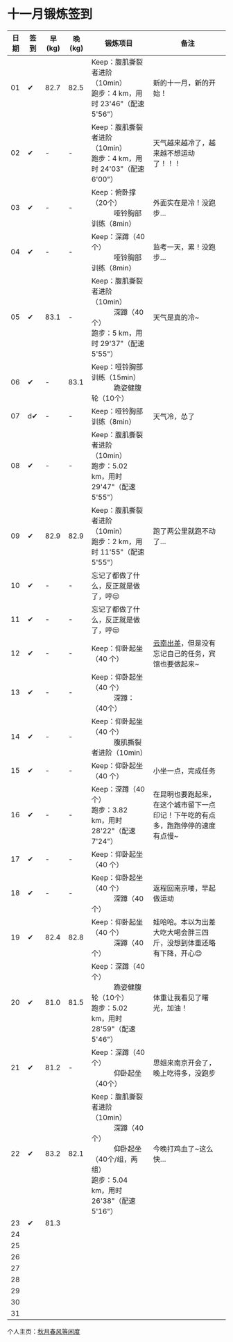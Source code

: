 # 十一月锻炼签到

| 日期 | 签到 | 早(kg) | 晚(kg) | 锻炼项目 | 备注 |
|----|---|---|---|---|---|
| 01 | ✔ | 82.7 | 82.5 | Keep：腹肌撕裂者进阶（10min）<br>跑步：4 km，用时 23'46"（配速 5'56"） | 新的十一月，新的开始！ |
| 02 | ✔ | - | - | Keep：腹肌撕裂者进阶（10min）<br>跑步：4 km，用时 24'03"（配速 6'00"） | 天气越来越冷了，越来越不想运动了！！！ |
| 03 | ✔ | - | - | Keep：俯卧撑（20个）<br> &nbsp;&nbsp;&nbsp;&nbsp;&nbsp;&nbsp;&nbsp;&nbsp;&nbsp;&nbsp;&nbsp;&nbsp;哑铃胸部训练（8min） | 外面实在是冷！没跑步… |
| 04 | ✔ | - | - | Keep：深蹲（40个）<br> &nbsp;&nbsp;&nbsp;&nbsp;&nbsp;&nbsp;&nbsp;&nbsp;&nbsp;&nbsp;&nbsp;&nbsp;哑铃胸部训练（8min） | 监考一天，累！没跑步… |
| 05 | ✔ | 83.1 | - | Keep：腹肌撕裂者进阶（10min）<br> &nbsp;&nbsp;&nbsp;&nbsp;&nbsp;&nbsp;&nbsp;&nbsp;&nbsp;&nbsp;&nbsp;&nbsp;深蹲（40个）<br>跑步：5 km，用时 29'37"（配速 5'55"） | 天气是真的冷~ |
| 06 | ✔ | - | 83.1 | Keep：哑铃胸部训练（15min）<br> &nbsp;&nbsp;&nbsp;&nbsp;&nbsp;&nbsp;&nbsp;&nbsp;&nbsp;&nbsp;&nbsp;&nbsp;跪姿健腹轮（10个） |  |
| 07 |d✔ | - | - | Keep：哑铃胸部训练（8min） | 天气冷，怂了 |
| 08 | ✔ | - | - | Keep：腹肌撕裂者进阶（10min）<br>跑步：5.02 km，用时 29'47"（配速 5'55"） |  |
| 09 | ✔ | 82.9 | 82.9 | Keep：腹肌撕裂者进阶（10min）<br>跑步：2 km，用时 11'55"（配速 5'55"） | 跑了两公里就跑不动了… |
| 10 | ✔ | - | - | 忘记了都做了什么，反正就是做了，哼😒 |  |
| 11 | ✔ | - | - | 忘记了都做了什么，反正就是做了，哼😒 |  |
| 12 | ✔ | - | - | Keep：仰卧起坐（40 个） | <a href="http://blog.renkaigis.com/posts/Mine/2017-11-20-experiment-in-Kunming-Dianchi">云南出差</a>，但是没有忘记自己的任务，宾馆也要做起来~ |
| 13 | ✔ | - | - | Keep：仰卧起坐（40 个）<br>&nbsp;&nbsp;&nbsp;&nbsp;&nbsp;&nbsp;&nbsp;&nbsp;&nbsp;&nbsp;&nbsp;&nbsp;深蹲：（40个） |  |
| 14 | ✔ | - | - | Keep：仰卧起坐（40 个）<br>&nbsp;&nbsp;&nbsp;&nbsp;&nbsp;&nbsp;&nbsp;&nbsp;&nbsp;&nbsp;&nbsp;&nbsp;腹肌撕裂者进阶（10min） |  |
| 15 | ✔ | - | - | Keep：仰卧起坐（40 个） | 小坐一点，完成任务 |
| 16 | ✔ | - | - | Keep：深蹲（40个）<br>跑步：3.82 km，用时 28'22"（配速 7'24"） | 在昆明也要跑起来，在这个城市留下一点印记！下午吃的有点多，跑跑停停的速度有点慢~ |
| 17 | ✔ | - | - | Keep：仰卧起坐（40 个） |  |
| 18 | ✔ | - | - | Keep：仰卧起坐（40 个）<br>&nbsp;&nbsp;&nbsp;&nbsp;&nbsp;&nbsp;&nbsp;&nbsp;&nbsp;&nbsp;&nbsp;&nbsp;深蹲（40个） | 返程回南京喽，早起做运动 |
| 19 | ✔ | 82.4 | 82.8 | Keep：仰卧起坐（40 个）<br>&nbsp;&nbsp;&nbsp;&nbsp;&nbsp;&nbsp;&nbsp;&nbsp;&nbsp;&nbsp;&nbsp;&nbsp;深蹲（40个） | 娃哈哈。本以为出差大吃大喝会胖三四斤，没想到体重还略有下降，开心😊 |
| 20 | ✔ | 81.0 | 81.5 | Keep：深蹲（40个）<br>&nbsp;&nbsp;&nbsp;&nbsp;&nbsp;&nbsp;&nbsp;&nbsp;&nbsp;&nbsp;&nbsp;&nbsp;跪姿健腹轮（10个）<br>跑步：5.02 km，用时 28'59"（配速 5'46"） | 体重让我看见了曙光，加油！ |
| 21 | ✔ | 81.2 | - | Keep：深蹲（40个）<br>&nbsp;&nbsp;&nbsp;&nbsp;&nbsp;&nbsp;&nbsp;&nbsp;&nbsp;&nbsp;&nbsp;&nbsp;仰卧起坐（40个） | 思姐来南京开会了，晚上吃得多，没跑步 |
| 22 | ✔ | 83.2 | 82.1 | Keep：腹肌撕裂者进阶（10min）<br> &nbsp;&nbsp;&nbsp;&nbsp;&nbsp;&nbsp;&nbsp;&nbsp;&nbsp;&nbsp;&nbsp;&nbsp;深蹲（40个）<br> &nbsp;&nbsp;&nbsp;&nbsp;&nbsp;&nbsp;&nbsp;&nbsp;&nbsp;&nbsp;&nbsp;&nbsp;仰卧起坐（40个/组，两组）<br>跑步：5.04 km，用时 26'38"（配速 5'16"） | 今晚打鸡血了~这么快… |  |
| 23 | ✔ | 81.3 |  |  |  |
| 24 |  |  |  |  |  |
| 25 |  |  |  |  |  |
| 26 |  |  |  |  |  |
| 27 |  |  |  |  |  |
| 28 |  |  |  |  |  |
| 29 |  |  |  |  |  |
| 30 |  |  |  |  |  |
| 31 |  |  |  |  |  |

个人主页：<a href="http://renkaigis.com/" target="_blank">秋月春风等闲度</a>

